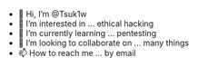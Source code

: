 - 👋 Hi, I’m @Tsuk1w
- 👀 I’m interested in ... ethical hacking
- 🌱 I’m currently learning ... pentesting
- 💞️ I’m looking to collaborate on ... many things
- 📫 How to reach me ... by email

<!---
Tsuk1w/Tsuk1w is a ✨ special ✨ repository because its `README.md` (this file) appears on your GitHub profile.
You can click the Preview link to take a look at your changes.
--->
